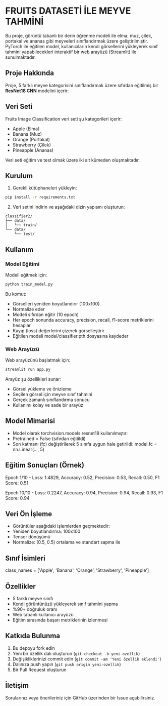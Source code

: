 # FRUITS DATASETİ İLE MEYVE TAHMİNİ

Bu proje, görüntü tabanlı bir derin öğrenme modeli ile elma, muz, çilek, portakal ve ananas gibi meyveleri sınıflandırmak üzere geliştirilmiştir. PyTorch ile eğitilen model, kullanıcıların kendi görsellerini yükleyerek sınıf tahmini yapabilecekleri interaktif bir web arayüzü (Streamlit) ile sunulmaktadır.

## Proje Hakkında

Proje, 5 farklı meyve kategorisini sınıflandırmak üzere sıfırdan eğitilmiş bir **ResNet18 CNN** modelini içerir:

## Veri Seti

Fruits Image Classification veri seti şu kategorileri içerir:
- Apple (Elma)  
- Banana (Muz)  
- Orange (Portakal)  
- Strawberry (Çilek)  
- Pineapple (Ananas)

Veri seti eğitim ve test olmak üzere iki alt kümeden oluşmaktadır.

## Kurulum

1. Gerekli kütüphaneleri yükleyin:
```bash
pip install -r requirements.txt
```

2. Veri setini indirin ve aşağıdaki dizin yapısını oluşturun:
```
classifier2/
├── data/
│   └── train/
└── data/
    └── test/
```

## Kullanım

### Model Eğitimi

Modeli eğitmek için:
```bash
python train_model.py
```

Bu komut:

- Görselleri yeniden boyutlandırır (100x100)
- Normalize eder
- Modeli sıfırdan eğitir (10 epoch)
- Her epoch sonunda accuracy, precision, recall, f1-score metriklerini hesaplar
- Kayıp (loss) değerlerini çizerek görselleştirir
- Eğitilen modeli model/classifier.pth dosyasına kaydeder

### Web Arayüzü

Web arayüzünü başlatmak için:
```bash
streamlit run app.py
```

Arayüz şu özellikleri sunar:

- Görsel yükleme ve önizleme
- Seçilen görsel için meyve sınıf tahmini
- Gerçek zamanlı sınıflandırma sonucu
- Kullanımı kolay ve sade bir arayüz

## Model Mimarisi

- Model olarak torchvision.models.resnet18 kullanılmıştır:
- Pretrained = False (sıfırdan eğitildi)
- Son katmanı (fc) değiştirilerek 5 sınıfa uygun hale getirildi: model.fc = nn.Linear(..., 5)

##  Eğitim Sonuçları (Örnek)

Epoch 1/10 - Loss: 1.4829, Accuracy: 0.52, Precision: 0.53, Recall: 0.50, F1 Score: 0.51

Epoch 10/10 - Loss: 0.2247, Accuracy: 0.94, Precision: 0.94, Recall: 0.93, F1 Score: 0.94


## Veri Ön İşleme
- Görüntüler aşağıdaki işlemlerden geçmektedir:
- Yeniden boyutlandırma: 100x100
- Tensor dönüşümü
- Normalize: (0.5, 0.5) ortalama ve standart sapma ile
  

## Sınıf İsimleri

class_names = ['Apple', 'Banana', 'Orange', 'Strawberry', 'Pineapple']


##  Özellikler
- 5 farklı meyve sınıfı
- Kendi görüntünüzü yükleyerek sınıf tahmini yapma
- %90+ doğruluk oranı
- Web tabanlı kullanıcı arayüzü
- Eğitim sırasında başarı metriklerinin izlenmesi


## Katkıda Bulunma

1. Bu depoyu fork edin
2. Yeni bir özellik dalı oluşturun (`git checkout -b yeni-ozellik`)
3. Değişikliklerinizi commit edin (`git commit -am 'Yeni özellik eklendi'`)
4. Dalınıza push yapın (`git push origin yeni-ozellik`)
5. Bir Pull Request oluşturun

## İletişim

Sorularınız veya önerileriniz için GitHub üzerinden bir Issue açabilirsiniz. 
